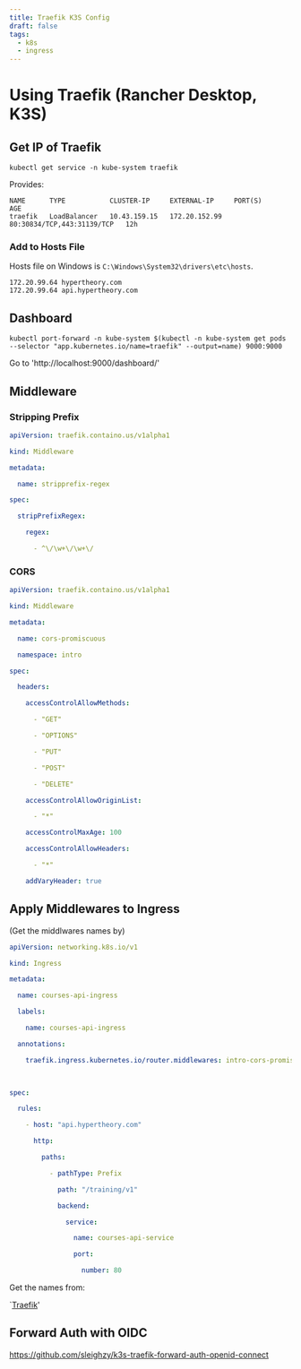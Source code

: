 ```yaml
---
title: Traefik K3S Config
draft: false
tags:
  - k8s
  - ingress
---
```

# Using Traefik (Rancher Desktop, K3S)

## Get IP of Traefik

```shell
kubectl get service -n kube-system traefik 
```

Provides:

```shell
NAME      TYPE           CLUSTER-IP     EXTERNAL-IP     PORT(S)                      AGE
traefik   LoadBalancer   10.43.159.15   172.20.152.99   80:30834/TCP,443:31139/TCP   12h
```

### Add to Hosts File

Hosts file on Windows is `C:\Windows\System32\drivers\etc\hosts`.


```
172.20.99.64 hypertheory.com
172.20.99.64 api.hypertheory.com
```

## Dashboard

```shell
kubectl port-forward -n kube-system $(kubectl -n kube-system get pods --selector "app.kubernetes.io/name=traefik" --output=name) 9000:9000
```

Go to 'http://localhost:9000/dashboard/'

## Middleware

### Stripping Prefix

```yaml
apiVersion: traefik.containo.us/v1alpha1

kind: Middleware

metadata:

  name: stripprefix-regex

spec:

  stripPrefixRegex:

    regex:

      - ^\/\w+\/\w+\/
```


### CORS

```yaml
apiVersion: traefik.containo.us/v1alpha1

kind: Middleware

metadata:

  name: cors-promiscuous

  namespace: intro

spec:

  headers:

    accessControlAllowMethods:

      - "GET"

      - "OPTIONS"

      - "PUT"

      - "POST"

      - "DELETE"

    accessControlAllowOriginList:

      - "*"

    accessControlMaxAge: 100

    accessControlAllowHeaders:

      - "*"

    addVaryHeader: true
```



## Apply Middlewares to Ingress

(Get the middlwares names by)

```yaml
apiVersion: networking.k8s.io/v1

kind: Ingress

metadata:

  name: courses-api-ingress

  labels:

    name: courses-api-ingress

  annotations:

    traefik.ingress.kubernetes.io/router.middlewares: intro-cors-promiscuous@kubernetescrd,intro-stripprefix-regex@kubernetescrd

  

spec:

  rules:

    - host: "api.hypertheory.com"

      http:

        paths:

          - pathType: Prefix

            path: "/training/v1"

            backend:

              service:

                name: courses-api-service

                port:

                  number: 80
```

Get the names from:

`[Traefik](http://localhost:9000/dashboard/#/http/middlewares)'

## Forward Auth with OIDC

https://github.com/sleighzy/k3s-traefik-forward-auth-openid-connect


